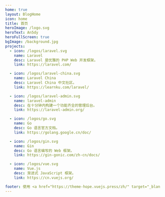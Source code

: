 ```yaml
---
home: true
layout: BlogHome
icon: home
title: 首页
heroImage: /logo.svg
heroText: An5dy
heroFullScreen: true
bgImage: /background.jpg
projects:
  - icon: /logos/laravel.svg
    name: Laravel
    desc: Laravel 是优雅的 PHP Web 开发框架。
    link: https://laravel.com/

  - icon: /logos/laravel-china.svg
    name: Laravel China
    desc: Laravel China 中文社区。
    link: https://learnku.com/laravel/

  - icon: /logos/laravel-admin.svg
    name: laravel-admin
    desc: 在十分钟内构建一个功能齐全的管理后台。
    link: https://laravel-admin.org/

  - icon: /logos/go.svg
    name: Go
    desc: Go 语言官方文档。
    link: https://golang.google.cn/doc/

  - icon: /logos/gin.svg
    name: Gin
    desc: Go 语言编写的 Web 框架。
    link: https://gin-gonic.com/zh-cn/docs/

  - icon: /logos/vue.svg
    name: Vue.js
    desc: 渐进式 JavaScript 框架。
    link: https://cn.vuejs.org/

footer: 使用 <a href="https://theme-hope.vuejs.press/zh/" target="_blank">VuePress Theme Hope</a> 主题
---
```


